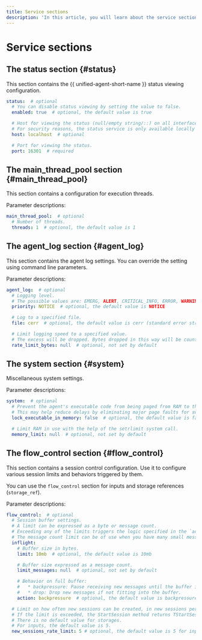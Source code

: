 ```yaml
---
title: Service sections
description: 'In this article, you will learn about the service sections: status, main_thread_pool, agent_log, system, and flow_control.'
---
```


# Service sections

## The status section {#status}

This section contains the {{ unified-agent-short-name }} status viewing configuration.

```yaml
status:  # optional
  # You can disable status viewing by setting the value to false.
  enabled: true  # optional, the default value is true

  # Host for viewing the status (null/empty string/::) on all interfaces.
  # For security reasons, the status service is only available locally by default.
  host: localhost  # optional

  # Port for viewing the status.
  port: 16301  # required
```

## The main_thread_pool section {#main_thread_pool}
This section contains a configuration for execution threads.

Parameter descriptions:

```yaml
main_thread_pool:  # optional
  # Number of threads.
  threads: 1  # optional, the default value is 1
```

## The agent_log section {#agent_log}
This section contains the agent log settings. You can override the setting using command line parameters.

Parameter descriptions:

```yaml
agent_log:  # optional
  # Logging level.
  # The possible values are: EMERG, ALERT, CRITICAL_INFO, ERROR, WARNING, NOTICE, INFO, DEBUG, RESOURCES.
  priority: NOTICE  # optional, the default value is NOTICE

  # Log to a specified file.
  file: cerr  # optional, the default value is cerr (standard error stream)

  # Limit logging speed to a specified value.
  # The excess will be dropped. Bytes dropped in this way will be counted by the DroppedBytes counter in the agent-log group.
  rate_limit_bytes: null  # optional, not set by default
```

## The system section {#system}
Miscellaneous system settings.

Parameter descriptions:

```yaml
system:  # optional
  # Prevent the agent's executable code from being paged from RAM to the swap area by using the *mlock* system call.
  # This may help reduce delays by eliminating major page faults for swapping code from the disk.
  lock_executable_in_memory: false  # optional, the default value is false

  # Limit RAM in use with the help of the setrlimit system call.
  memory_limit: null  # optional, not set by default
```

## The flow_control section {#flow_control}
This section contains a session control configuration. Use it to configure various session limits and behaviors triggered by them.

You can use the `flow_control` section for inputs and storage references (`storage_ref`).

Parameter descriptions:

```yaml
flow_control:  # optional
  # Session buffer settings.
  # A limit can be expressed as a byte or message count.
  # Exceeding any of the limits triggers the logic specified in the `action` attribute.
  # The message count limit can be of use when you have many small messages at the input, each resulting in a large output message.
  inflight:
    # Buffer size in bytes.
    limit: 10mb  # optional, the default value is 10mb

    # Buffer size expressed as a message count.
    limit_messages: null  # optional, not set by default

    # Behavior on full buffer:
    #   * backpressure: Pause receiving new messages until the buffer is freed up.
    #   * drop: Drop new messages if not fitting into the buffer.
    action: backpressure  # optional, the default value is backpressure

  # Limit on how often new sessions can be created, in new sessions per second.
  # If the limit is exceeded, the StartSession method returns TStartSessionResult::Throttled in the Status field.
  # There is no default value for storages.
  # For inputs, the default value is 5.
  new_sessions_rate_limit: 5 # optional, the default value is 5 for inputs; not supported for storage_ref
```
